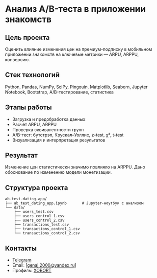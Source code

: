 # Анализ A/B-теста в приложении знакомств

## Цель проекта
Оценить влияние изменения цен на премиум-подписку в мобильном приложении знакомств на ключевые метрики — ARPU, ARPPU, конверсию.

## Стек технологий
Python, Pandas, NumPy, SciPy, Pingouin, Matplotlib, Seaborn, Jupyter Notebook, Bootstrap, A/B-тестирование, статистика

## Этапы работы
- Загрузка и предобработка данных
- Расчёт ARPU, ARPPU
- Проверка эквивалентности групп
- A/B-тест: бутстрэп, Крускал–Уоллис, z-test, χ², t-test
- Визуализация и интерпретация результатов

## Результат
Изменение цен статистически значимо повлияло на ARPPU. Дано обоснование по изменению модели монетизации.

## Структура проекта

```
ab-test-dating-app/
├── ab_test_dating_app.ipynb       # Jupyter-ноутбук с анализом
└── data/
    ├── users_test.csv
    ├── users_control_1.csv
    ├── users_control_2.csv
    ├── transactions_test.csv
    ├── transactions_control_1.csv
    └── transactions_control_2.csv
```

## Контакты

- [Telegram](https://t.me/Xobortz)
- Email: [genaj.2000@yandex.ru]  
- Профиль: [XOBORT](https://github.com/XOBORT)
